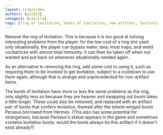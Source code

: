 ```yaml
---
layout: singleidea
authors: [ais523]
category: [vanilla]
tags: [ring of levitation, boots of levitation, new artifact, levitation]
---
```

Remove the ring of levitation. This is because it is too good at solving
interesting problems from the player: for the low cost of a ring slot used only
situationally, the player can bypass water, lava, most traps, and wield
cockatrices with almost total immunity. It can then be taken off when not wanted
and put back on whenever situationally needed again.

As an alternative to removing the ring, add some cost to using it, such as
requiring them to be invoked to get levitation, subject to a cooldown to use
them again, although that is strange and unprecedented for non-artifact items.

The boots of levitation have more or less the same problems as the ring, only
slightly less so because they are heavier and swapping out boots takes a little
longer. These could also be removed, and replaced with an artifact pair of
boots that confers levitation, themed after the *talaria* winged boots Perseus
borrowed from Hermes. (This also has some potential for strangeness, because
Perseus's statue appears in the game and sometimes contains levitation boots;
would the boots always be this artifact if it doesn't exist already?)
